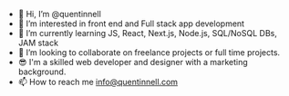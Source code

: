 - 👋 Hi, I’m @quentinnell
- 👀 I’m interested in front end and Full stack app development 
- 🌱 I’m currently learning JS, React, Next.js, Node.js, SQL/NoSQL DBs, JAM stack
- 💞️ I’m looking to collaborate on freelance projects or full time projects.
- 😎 I'm a skilled web developer and designer with a marketing background.
- 📫 How to reach me info@quentinnell.com

<!---
quentinnell/quentinnell is a ✨ special ✨ repository because its `README.md` (this file) appears on your GitHub profile.
You can click the Preview link to take a look at your changes.
--->
